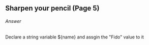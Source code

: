 ## Sharpen your pencil (Page 5)
###### Answer
Declare a string variable ${name} and assgin the "Fido" value to it 
